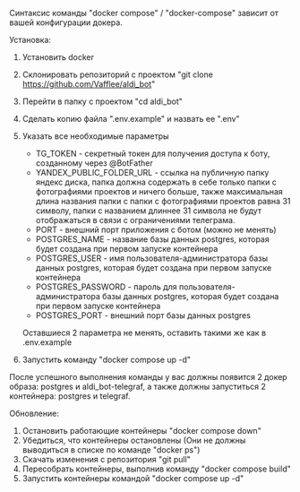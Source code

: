 Синтаксис команды "docker compose" / "docker-compose" зависит от вашей конфигурации докера.

Установка:
1. Установить docker
2. Склонировать репозиторий с проектом "git clone https://github.com/Vafflee/aldi_bot"
3. Перейти в папку с проектом "cd aldi_bot"
4. Сделать копию файла ".env.example" и назвать ее ".env"
5. Указать все необходимые параметры
	- TG_TOKEN - секретный токен для получения доступа к боту, созданному через @BotFather
	- YANDEX_PUBLIC_FOLDER_URL - ссылка на публичную папку яндекс диска, папка должна содержать в себе только папки с фотографиями проектов и ничего больше, также максимальная длина названия папки с папки с фотографиями проектов равна 31 символу, папки с названием длиннее 31 символа не будут отображаться в связи с ограничениями телеграма.
	- PORT - внешний порт приложения с ботом (можно не менять)
	- POSTGRES_NAME - название базы данных postgres, которая будет создана при первом запуске контейнера
	- POSTGRES_USER - имя пользователя-администратора базы данных postgres, которая будет создана при первом запуске контейнера
	- POSTGRES_PASSWORD - пароль для пользователя-администратора базы данных postgres, которая будет создана при первом запуске контейнера
	- POSTGRES_PORT - внешний порт базы данных postgres
	
	Оставшиеся 2 параметра не менять, оставить такими же как в .env.example

5. Запустить команду "docker compose up -d"

После успешного выполнения команды у вас должны появится 2 докер образа: postgres и aldi_bot-telegraf, а также должны запуститься 2 контейнера: postgres и telegraf.

Обновление:
1. Остановить работающие контейнеры "docker compose down"
2. Убедиться, что контейнеры остановлены (Они не должны выводиться в списке по команде "docker ps")
3. Скачать изменения с репозитория "git pull"
4. Пересобрать контейнеры, выполнив команду "docker compose build"
5. Запустить контейнеры командой "docker compose up -d"